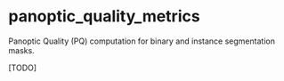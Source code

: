 # panoptic_quality_metrics
Panoptic Quality (PQ) computation for binary and instance segmentation masks.

[TODO]
